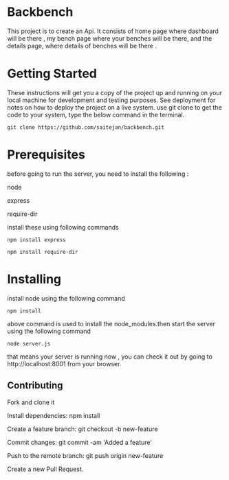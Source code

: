# Backbench
This project is to create an Api. It consists of home page where dashboard will be there , my bench page where your benches will be there, and the details page, where details of benches will be there .



# Getting Started
These instructions will get you a copy of the project up and running on your local machine for development and testing purposes. See deployment for notes on how to deploy the project on a live system.
use git clone to get the code to your system, type the below command in the terminal.

`git clone https://github.com/saitejan/backbench.git`

# Prerequisites
before going to run the server, you need to install the following :

node

express

require-dir


install these using following commands

`npm install express`

`npm install require-dir`


# Installing

install node using the following command

`npm install`

above command is used to install the node_modules.then start the server using the following command

`node server.js`

that means your server is running now , you can check it out by going to http://localhost:8001    from your browser.

## Contributing

Fork and clone it

Install dependencies: npm install

Create a feature branch: git checkout -b new-feature

Commit changes: git commit -am 'Added a feature'

Push to the remote branch: git push origin new-feature

Create a new Pull Request.

